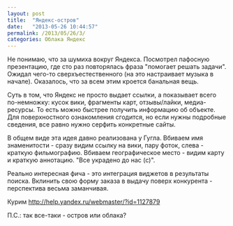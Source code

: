 ```yaml
---
layout: post
title:  "Яндекс-остров"
date:   "2013-05-26 10:44:57"
permalink: /2013/05/26/3/
categories: Облака Яндекс
---
```


Не понимаю, что за шумиха вокруг Яндекса. Посмотрел пафосную
презентацию, где сто раз повторялась фраза "помогает решать
задачи". Ожидал чего-то сверхъестественного (на это настраивает музыка
в начале). Оказалось, что за всем этим кроется банальная вещь.

Суть в том, что Яндекс не просто выдает ссылки, а показывает всего
по-немножку: кусок вики, фрагменты карт, отзывы/лайки,
медиа-ресурсы. То есть можно быстрее получить информацию об
объекте. Для поверхностного ознакомления сгодится, но если нужны
подробные сведения, все равно нужно серфить конкретные сайты.

В общем виде эта идея давно реализована у Гугла. Вбиваем имя
знаменитости - сразу видим ссылку на вики, пару фоток, слева - краткую
фильмографию. Вбиваем географическое место - видим карту и краткую
аннотацию. "Все украдено до нас (с)".

Реально интересная фича - это интеграция виджетов в результаты
поиска. Вклинить свою форму заказа в выдачу поверх конкурента -
перспектива весьма заманчивая.

Курим http://help.yandex.ru/webmaster/?id=1127879

П.С.: так все-таки - остров или облака?
